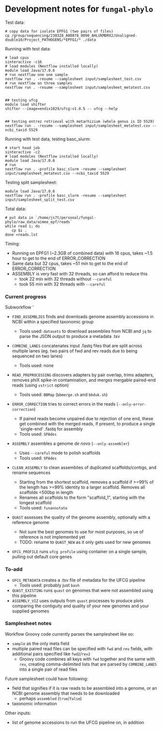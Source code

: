 # Development notes for `fungal-phylo` 

Test data: 

    # copy data for isolate EPFG1 (two pairs of files)
    cp /group/sequencing/230328_A00878_0090_AHLVKMDRX2/Unaligned-double10/Project_PATHOGENS/*EPFG1/* ./data


Running with test data:

    # load cpus
    sinteractive -c16
    # load modules (Nextflow installed locally)
    module load Java/17.0.6
    # run nextflow one one sample
    nextflow run . -resume --samplesheet input/samplesheet_test.csv
    # run nextflow on three samples
    nextflow run . -resume --samplesheet input/samplesheet_metatest.csv


    ## testing ufcg
    module load shifter
    shifter --image=endix1029/ufcg:v1.0.5 -- ufcg --help


    ## testing entrez retrieval with metarhizium (whole genus is ID 5529)
    nextflow run . -resume --samplesheet input/samplesheet_metatest.csv --ncbi_taxid 5529

Running with test data, testing basc_slurm:

    # start head job
    sinteractive -c2
    # load modules (Nextflow installed locally)
    module load Java/17.0.6
    # run 
    nextflow run . -profile basc_slurm -resume --samplesheet input/samplesheet_metatest.csv --ncbi_taxid 5529

Testing split samplesheet:

    module load Java/17.0.6
    nextflow run . -profile basc_slurm -resume --samplesheet input/samplesheet_split_test.csv



Total data:

    # put data in `/home/js7t/personal/fungal-phylo/raw_data/aimee_epf/reads`
    while read i; do 
       cp $i . 
    done <reads.lst


Timing:
- Running on EPFG1 (~2.3GB of combined data) with 16 cpus, takes ~1.5 hour to get to the end of ERROR_CORRECTION
- Same data but 32 cpus, takes ~51 min to get to the end of ERROR_CORRECTION
- ASSEMBLY is very fast with 32 threads, so can afford to reduce this
    - took 22 min with 32 threads without `--careful`
    - took 55 min with 32 threads with `--careful`

### Current progress

Subworkflow '
- `FIND_ASSEMBLIES` finds and downloads genome assembly accessions in NCBI within a specified taxonomic group
    - Tools used: `datasets` to download assemblies from NCBI and `jq` to parse the JSON output to produce a metadata .tsv


- `COMBINE_LANES` concatenates input .fastq files that are split across multiple lanes (eg. two pairs of fwd and rev reads due to being sequenced on two lanes)
    - Tools used: none
- `READ_PREPROCESSING` discovers adapters by pair overlap, trims adapters, removes phiX spike-in contamination, and merges mergable paired-end reads (using `vstrict` option)
    - Tools used: `BBMap` (`bbmerge.sh` and `bbduk.sh`)
- `ERROR_CORRECTION` tries to correct errors in the reads (`--only-error-correction`)
    - If paired reads become unpaired due to rejection of one end, these get combined with the merged reads, if present, to produce a single 'single-end' .fastq for assembly
    - Tools used: `SPAdes`
- `ASSEMBLY` assembles a genome *de novo* (`--only-assembler`)
    - Uses `--careful` mode to polish scaffolds
    - Tools used: `SPAdes`
- `CLEAN_ASSEMBLY` to clean assemblies of duplicated scaffolds/contigs, and rename sequences
    - Starting from the shortest scaffold, removes a scaffold if >=99% of the length has >=99% identity to a larger scaffold. Removes all scaffolds <500bp in length
    - Renames all scaffolds to the form "scaffold_1", starting with the longest scaffold
    - Tools used: `funannotate`
- `QUAST` assesses the quality of the genome assembly, optionally with a reference genome
    - Not sure the best genomes to use for most purposes, so ue of reference is not implemented yet
    - TODO: rename to  `QUAST_NEW` as it only gets used for new genomes
- `UFCG_PROFILE` runs `ufcg profile` using container on a single sample, pulling out default core genes

### To-add


- `UFCG_METADATA` creates a .tsv file of metadata for the UFCG pipeline
    - Tools used: probably just `bash` 
- `QUAST_EXISTING` runs `quast` on genomes that were not assembled using this pipeline
- `ASSEMBLY_VIZ` uses outputs from `quast` processes to produce plots comparing the contiguity and quality of your new genomes and your supplied genomes



### Samplesheet notes

Workflow Groovy code currently parses the samplesheet like so:
- `sample` as the only meta field
- multiple paired read files can be specified with `fwd` and `rev` fields, with additional pairs specified like `fwd2`/`rev2`
    - Groovy code combines all keys with `fwd` together and the same with `rev`, creating comma-delimited lists that are parsed by `COMBINE_LANES` into a single pair of read files

Future samplesheet could have following:
- field that signifies if it is raw reads to be assembled into a genome, or an NCBI genome assembly that needs to be downloaded
    - perhaps `assembled` (`true`/`false`)
- taxonomic information 

Other inputs:
- list of genome accessions to run the UFCG pipeline on, in addition